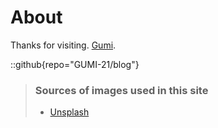 # About
Thanks for visiting.
[Gumi](https://github.com/GUMI-21).

::github{repo="GUMI-21/blog"}

> ### Sources of images used in this site
> - [Unsplash](https://unsplash.com/)